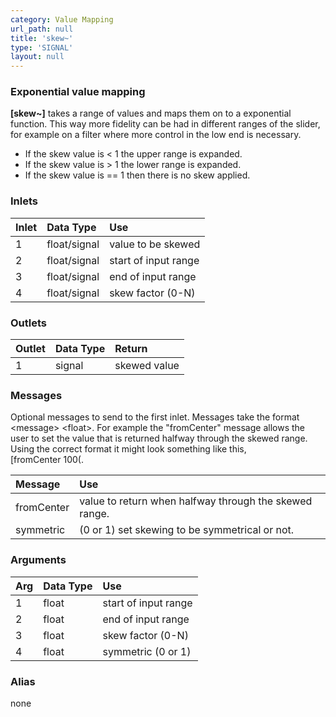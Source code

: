 ```yaml
---
category: Value Mapping
url_path: null
title: 'skew~'
type: 'SIGNAL'
layout: null
---
```


### Exponential value mapping

**[skew~]** takes a range of values and maps them on to a exponential function. This way more fidelity can be had in different ranges of the slider, for example on a filter where more control in the low end is necessary. 

- If the skew value is <  1 the upper range is expanded.
- If the skew value is >  1 the lower range is expanded.
- If the skew value is == 1 then there is no skew applied.

### Inlets

| Inlet | Data Type    | Use                  |
|:------|:-------------|:---------------------|
| 1     | float/signal | value to be skewed   |
| 2     | float/signal | start of input range |
| 3     | float/signal | end of input range   |
| 4     | float/signal | skew factor (0-N)    |


### Outlets

| Outlet | Data Type | Return       |
|:-------|:----------|:-------------|
| 1      | signal    | skewed value |

### Messages

Optional messages to send to the first inlet. Messages take the format \<message\> \<float\>. For example the "fromCenter" message allows the user to set the value that is returned halfway through the skewed range. Using the correct format it might look something like this,             
[fromCenter 100(.

| Message    | Use                                                    |
|:-----------|:-------------------------------------------------------|
| fromCenter | value to return when halfway through the skewed range. |
| symmetric  | (0 or 1) set skewing to be symmetrical or not.         |

### Arguments

| Arg | Data Type | Use                 |
|:----|:----------|:--------------------|
| 1   | float     | start of input range|
| 2   | float     | end of input range  |
| 3   | float     | skew factor (0-N)   |
| 4   | float     | symmetric (0 or 1)  |

### Alias 

none
